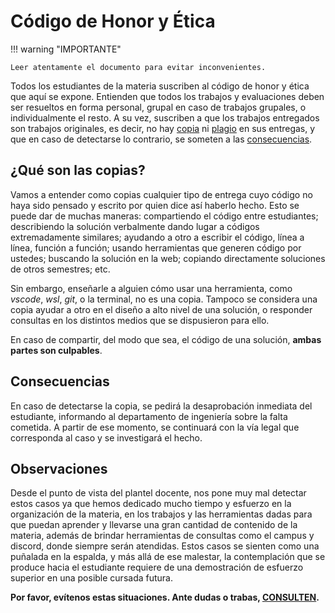 # Código de Honor y Ética

!!! warning "IMPORTANTE"

    Leer atentamente el documento para evitar inconvenientes.

Todos los estudiantes de la materia suscriben al código de honor y ética que aquí se expone.
Entienden que todos los trabajos y evaluaciones deben ser resueltos en forma personal, grupal en caso de trabajos
grupales, o individualmente el resto.
A su vez, suscriben a que los trabajos entregados son trabajos originales, es decir, no hay [copia](#qué-son-las-copias)
ni [plagio](#qué-son-las-copias) en sus entregas, y que en caso de detectarse lo contrario, se someten a las
[consecuencias](#consecuencias).

## ¿Qué son las copias?

Vamos a entender como copias cualquier tipo de entrega cuyo código no haya sido pensado y escrito por quien dice así
haberlo hecho.
Esto se puede dar de muchas maneras: compartiendo el código entre estudiantes; describiendo la solución verbalmente
dando lugar a códigos extremadamente similares; ayudando a otro a escribir el código, línea a línea, función a función;
usando herramientas que generen código por ustedes; buscando la solución en la web; copiando directamente soluciones de
otros semestres; etc.

Sin embargo, enseñarle a alguien cómo usar una herramienta, como _vscode_, _wsl_, _git_, o la terminal, no es una copia.
Tampoco se considera una copia ayudar a otro en el diseño a alto nivel de una solución, o responder consultas en los
distintos medios que se dispusieron para ello.

En caso de compartir, del modo que sea, el código de una solución, **ambas partes son culpables**.


## Consecuencias

En caso de detectarse la copia, se pedirá la desaprobación inmediata del estudiante, informando al departamento de
ingeniería sobre la falta cometida.
A partir de ese momento, se continuará con la vía legal que corresponda al caso y se investigará el hecho.


## Observaciones

Desde el punto de vista del plantel docente, nos pone muy mal detectar estos casos ya que hemos dedicado mucho tiempo y
esfuerzo en la organización de la materia, en los trabajos y las herramientas dadas para que puedan aprender y llevarse
una gran cantidad de contenido de la materia, además de brindar herramientas de consultas como el campus y discord,
donde siempre serán atendidas.
Estos casos se sienten como una puñalada en la espalda, y más allá de ese malestar, la contemplación que se produce
hacia el estudiante requiere de una demostración de esfuerzo superior en una posible cursada futura.

**Por favor, evítenos estas situaciones. Ante dudas o trabas, [CONSULTEN](../docentes).**
